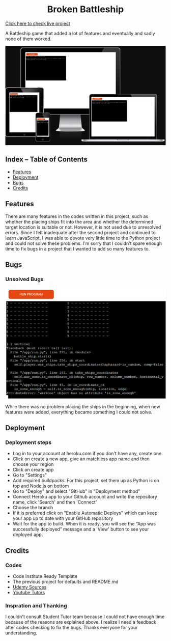 <h1 align="center">Broken Battleship </h1>

[Click here to check live project](https://broken-battleship-9b1b7c940597.herokuapp.com/)

A Battleship game that added a lot of features and eventually and sadly none of them worked.

![responsive](/battleship.png)


## Index – Table of Contents
* [Features](#features)
* [Deployment](#deployment)
* [Bugs](#bugs)
* [Credits](#credits)
  

## Features

There are many features in the codes written in this project, such as whether the placing ships fit into the area and whether the determined target location is suitable or not. However, it is not used due to unresolved errors. Since I felt inadequate after the second project and continued to learn JavaScript, I was able to devote very little time to the Python project and could not solve these problems. I'm sorry that I couldn't spare enough time to fix bugs in a project that I wanted to add so many features to.

## Bugs

### Unsolved Bugs

![bugs](/bugs.png)

While there was no problem placing the ships in the beginning, when new features were added, everything became something I could not solve.

## Deployment

### Deployment steps

- Log in to your account at heroku.com if you don't have any, create one.
- Click on create a new app, give an matchless app name and then choose your region
- Click on create app
- Go to "Settings"
- Add required buildpacks. For this project, set them up as Python is on top and Node.js on bottom
- Go to "Deploy" and select "GitHub" in "Deployment method"
- Connect Heroku app to your Github account and write the repository name, click 'Search' and then 'Connect'
- Choose the branch
- If it is preferred click on "Enable Automatic Deploys" which can keep your app up to date with your GitHub repository
- Wait for the app to build. When it is ready, you will see the “App was successfully deployed” message and a 'View' button to see your deployed app.

    
## Credits

### Codes   
- Code Institute Ready Template
- The previous project for defaults and README.md
- [Udemy Sources](https://www.udemy.com/course/sifirdan-ileri-seviyeye-python/)
- [Youtube Tutors](https://www.youtube.com/@emkademy)


### Inspration and Thanking
I couldn't consult Student Tutor team because I could not have enough time because of the reasons are explained above. I realize I need a feedback after codes checking to fix the bugs. Thanks everyone for your understanding.



